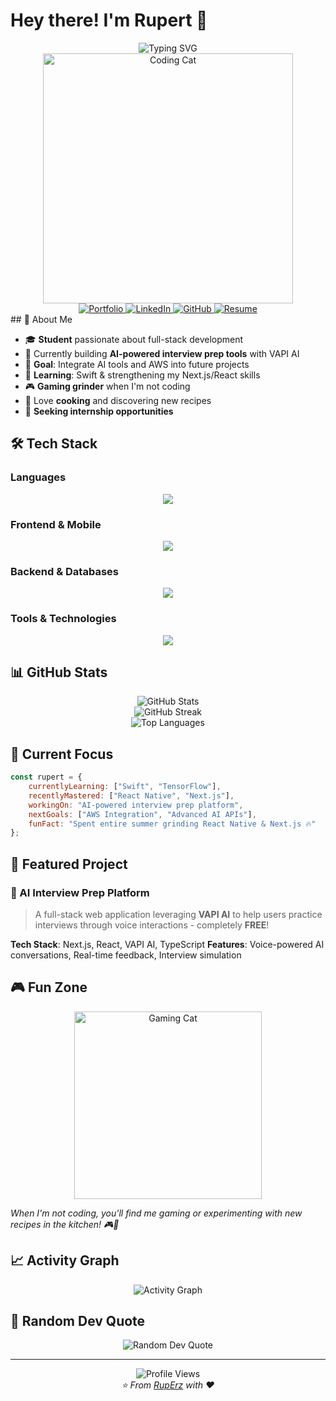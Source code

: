 # Hey there! I'm Rupert 👋

<div align="center">
  <img src="https://readme-typing-svg.herokuapp.com?font=Fira+Code&weight=500&size=28&pause=1000&color=58A6FF&center=true&vCenter=true&random=false&width=600&lines=Student+%7C+Full+Stack+Developer;Building+AI-Powered+Applications;Always+Learning+Something+New!" alt="Typing SVG" />
</div>

<div align="center">
  <img src="https://media.giphy.com/media/v1.Y2lkPTc5MGI3NjExOG5lZjhyejNibmIwM2N5OTQ4eXF3MTRicnpra2Fub2JxdWJpYzJ3aSZlcD12MV9naWZzX3NlYXJjaCZjdD1n/o0vwzuFwCGAFO/giphy.gif" width="400" alt="Coding Cat"/>
</div>

<div align="center">
  <a href="https://personal-portfolio-kappa-swart-94.vercel.app/" target="_blank">
    <img src="https://img.shields.io/badge/Portfolio-000000?style=for-the-badge&logo=About.me&logoColor=white" alt="Portfolio" />
  </a>
  <a href="https://www.linkedin.com/in/minhnghia-vu-784678242/" target="_blank">
    <img src="https://img.shields.io/badge/LinkedIn-0077B5?style=for-the-badge&logo=linkedin&logoColor=white" alt="LinkedIn" />
  </a>
  <a href="https://github.com/RupErz" target="_blank">
    <img src="https://img.shields.io/badge/GitHub-100000?style=for-the-badge&logo=github&logoColor=white" alt="GitHub" />
  </a>
  <a href="/public/Resume.pdf" download target="_blank">
    <img src="https://img.shields.io/badge/Resume-FF5722?style=for-the-badge&logo=adobeacrobatreader&logoColor=white" alt="Resume" />
  </a>
</div>
## 🚀 About Me

- 🎓 **Student** passionate about full-stack development
- 🤖 Currently building **AI-powered interview prep tools** with VAPI AI
- 🎯 **Goal**: Integrate AI tools and AWS into future projects
- 🌱 **Learning**: Swift & strengthening my Next.js/React skills
- 🎮 **Gaming grinder** when I'm not coding
- 🍳 Love **cooking** and discovering new recipes
- 💼 **Seeking internship opportunities**

## 🛠️ Tech Stack

### Languages
<div align="center">
  <img src="https://skillicons.dev/icons?i=js,ts,python,cpp,cs" />
</div>

### Frontend & Mobile
<div align="center">
  <img src="https://skillicons.dev/icons?i=react,nextjs,html,css,tailwind" />
</div>

### Backend & Databases
<div align="center">
  <img src="https://skillicons.dev/icons?i=nodejs,firebase,postgresql" />
</div>

### Tools & Technologies
<div align="center">
  <img src="https://skillicons.dev/icons?i=figma,azure,git,github,vscode" />
</div>

## 📊 GitHub Stats

<div align="center">
  <img src="https://github-readme-stats.vercel.app/api?username=RupErz&show_icons=true&theme=tokyonight&hide_border=true&count_private=true" alt="GitHub Stats" />
</div>

<div align="center">
  <img src="https://github-readme-streak-stats.herokuapp.com/?user=RupErz&theme=tokyonight&hide_border=true" alt="GitHub Streak" />
</div>

<div align="center">
  <img src="https://github-readme-stats.vercel.app/api/top-langs/?username=RupErz&layout=compact&theme=tokyonight&hide_border=true" alt="Top Languages" />
</div>

## 🎯 Current Focus

```javascript
const rupert = {
    currentlyLearning: ["Swift", "TensorFlow"],
    recentlyMastered: ["React Native", "Next.js"],
    workingOn: "AI-powered interview prep platform",
    nextGoals: ["AWS Integration", "Advanced AI APIs"],
    funFact: "Spent entire summer grinding React Native & Next.js 🔥"
};
```

## 🤖 Featured Project

### 🎤 AI Interview Prep Platform
> A full-stack web application leveraging **VAPI AI** to help users practice interviews through voice interactions - completely **FREE**!

**Tech Stack**: Next.js, React, VAPI AI, TypeScript
**Features**: Voice-powered AI conversations, Real-time feedback, Interview simulation

## 🎮 Fun Zone

<div align="center">
  <img src="https://media.giphy.com/media/v1.Y2lkPTc5MGI3NjExMW9tNzN5ejBpNjZzYXdibW1zYXNvdTEwcjR2ZW16bXl6d2J6dHM2MSZlcD12MV9naWZzX3NlYXJjaCZjdD1n/In0Lpu4FVivjISX9HT/giphy.gif" width="300" alt="Gaming Cat"/>
</div>

*When I'm not coding, you'll find me gaming or experimenting with new recipes in the kitchen! 🎮🍳*

## 📈 Activity Graph

<div align="center">
  <img src="https://github-readme-activity-graph.vercel.app/graph?username=RupErz&theme=tokyo-night&hide_border=true&area=true" alt="Activity Graph" />
</div>

## 💭 Random Dev Quote

<div align="center">
  <img src="https://quotes-github-readme.vercel.app/api?type=horizontal&theme=tokyonight" alt="Random Dev Quote"/>
</div>

---

<div align="center">
  <img src="https://komarev.com/ghpvc/?username=RupErz&color=58A6FF&style=for-the-badge&label=Profile+Views" alt="Profile Views" />
</div>

<div align="center">
  <i>⭐️ From <a href="https://github.com/RupErz">RupErz</a> with ❤️</i>

</div>